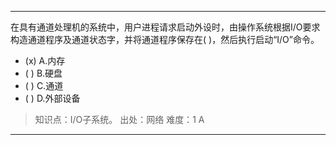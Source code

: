 ---
在具有通道处理机的系统中，用户进程请求启动外设时，由操作系统根据I/O要求构造通道程序及通道状态字，并将通道程序保存在( )，然后执行启动“I/O”命令。
- (x) A.内存 
- ( ) B.硬盘 
- ( ) C.通道 
- ( ) D.外部设备

> 知识点：I/O子系统。
> 出处：网络
> 难度：1
> A

---